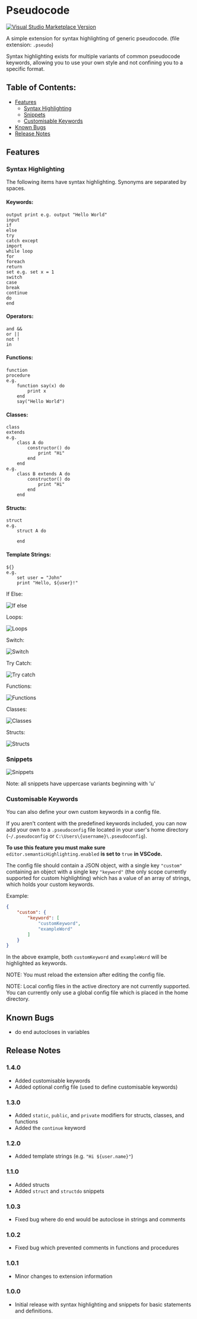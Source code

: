 # Pseudocode

[![Visual Studio Marketplace Version](https://img.shields.io/visual-studio-marketplace/v/willumz.generic-pseudocode)](https://marketplace.visualstudio.com/items?itemName=willumz.generic-pseudocode)
<!-- [![Visual Studio Marketplace Downloads](https://img.shields.io/visual-studio-marketplace/d/willumz.generic-pseudocode)](https://marketplace.visualstudio.com/items?itemName=willumz.generic-pseudocode) -->

A simple extension for syntax highlighting of generic pseudocode. (file extension: `.pseudo`)

Syntax highlighting exists for multiple variants of common pseudocode keywords, allowing you to use your own style and not confining you to a specific format.

## Table of Contents:
- [Features](#Features)
    - [Syntax Highlighting](#Syntax-Highlighting)
    - [Snippets](#Snippets)
    - [Customisable Keywords](#Customisable-Keywords)
- [Known Bugs](#Known-Bugs)
- [Release Notes](#Release-Notes)

## Features

### Syntax Highlighting

The following items have syntax highlighting. Synonyms are separated by spaces.

#### Keywords:
```
output print e.g. output "Hello World"
input
if
else
try
catch except
import
while loop
for
foreach
return
set e.g. set x = 1
switch
case
break
continue
do
end
```
#### Operators:
```
and &&
or ||
not !
in
```
#### Functions:
```
function
procedure
e.g.
    function say(x) do
        print x
    end
    say("Hello World")
```
#### Classes:
```
class
extends
e.g.
    class A do
        constructor() do
            print "Hi"
        end
    end
e.g.
    class B extends A do
        constructor() do
            print "Hi"
        end
    end
```
#### Structs:
```
struct
e.g.
    struct A do
        
    end
```
#### Template Strings:
```
${}
e.g.
    set user = "John"
    print "Hello, ${user}!"
```
If Else:

![If else](images/ifelse.png)

Loops:

![Loops](images/loops.png)

Switch:

![Switch](images/switch.png)

Try Catch:

![Try catch](images/trycatch.png)

Functions:

![Functions](images/function.png)

Classes:

![Classes](images/class.png)

Structs:

![Structs](images/struct.png)

### Snippets
![Snippets](images/snippets.gif)

Note: all snippets have uppercase variants beginning with 'u'

### Customisable Keywords
You can also define your own custom keywords in a config file.

If you aren't content with the predefined keywords included, you can now add your own to a `.pseudoconfig` file located in your user's home directory (`~/.pseudoconfig` or `C:\Users\{username}\.pseudoconfig`).

**To use this feature you must make sure** `editor.semanticHighlighting.enabled` **is set to** `true` **in VSCode.**

The config file should contain a JSON object, with a single key `"custom"` containing an object with a single key `"keyword"` (the only scope currently supported for custom highlighting) which has a value of an array of strings, which holds your custom keywords.

Example:
```json
{
    "custom": {
        "keyword": [
            "customKeyword",
            "exampleWord"
        ]
    }
}
```
In the above example, both `customKeyword` and `exampleWord` will be highlighted as keywords.

NOTE: You must reload the extension after editing the config file.

NOTE: Local config files in the active directory are not currently supported. You can currently only use a global config file which is placed in the home directory.

## Known Bugs

- do end autocloses in variables

## Release Notes

### 1.4.0

- Added customisable keywords
- Added optional config file (used to define customisable keywords)

### 1.3.0

- Added `static`, `public`, and `private` modifiers for structs, classes, and functions
- Added the `continue` keyword

### 1.2.0

- Added template strings (e.g. `"Hi ${user.name}"`)

### 1.1.0

- Added structs
- Added `struct` and `structdo` snippets

### 1.0.3

- Fixed bug where do end would be autoclose in strings and comments

### 1.0.2

- Fixed bug which prevented comments in functions and procedures

### 1.0.1

- Minor changes to extension information

### 1.0.0

- Initial release with syntax highlighting and snippets for basic statements and definitions.

